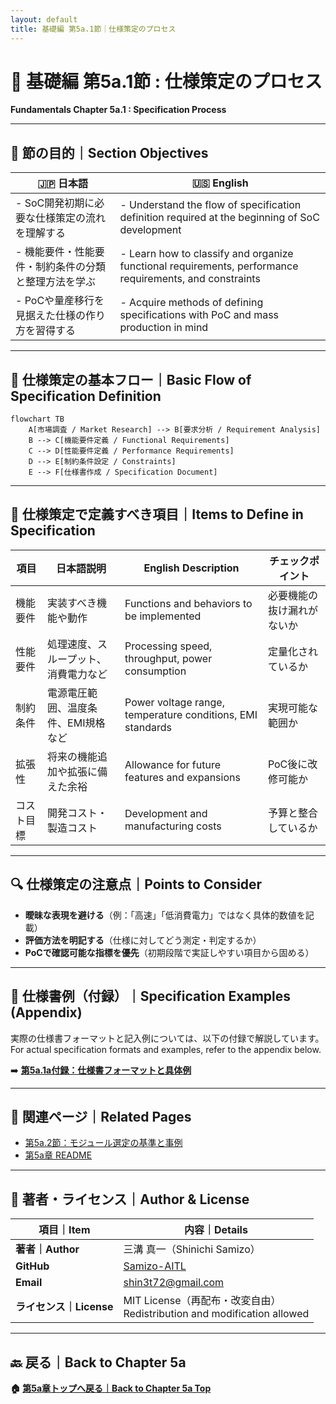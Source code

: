 ```yaml
---
layout: default
title: 基礎編 第5a.1節｜仕様策定のプロセス
---
```


# 📘 基礎編 第5a.1節 : 仕様策定のプロセス  
**Fundamentals Chapter 5a.1 : Specification Process**

---

## 🎯 節の目的｜Section Objectives

| 🇯🇵 日本語 | 🇺🇸 English |
|-----------|-----------|
| - SoC開発初期に必要な仕様策定の流れを理解する | - Understand the flow of specification definition required at the beginning of SoC development |
| - 機能要件・性能要件・制約条件の分類と整理方法を学ぶ | - Learn how to classify and organize functional requirements, performance requirements, and constraints |
| - PoCや量産移行を見据えた仕様の作り方を習得する | - Acquire methods of defining specifications with PoC and mass production in mind |

---

## 📝 仕様策定の基本フロー｜Basic Flow of Specification Definition

```mermaid
flowchart TB
    A[市場調査 / Market Research] --> B[要求分析 / Requirement Analysis]
    B --> C[機能要件定義 / Functional Requirements]
    C --> D[性能要件定義 / Performance Requirements]
    D --> E[制約条件設定 / Constraints]
    E --> F[仕様書作成 / Specification Document]
```

---

## 📌 仕様策定で定義すべき項目｜Items to Define in Specification

| 項目 | 日本語説明 | English Description | チェックポイント |
|------|-----------|---------------------|-----------------|
| 機能要件 | 実装すべき機能や動作 | Functions and behaviors to be implemented | 必要機能の抜け漏れがないか |
| 性能要件 | 処理速度、スループット、消費電力など | Processing speed, throughput, power consumption | 定量化されているか |
| 制約条件 | 電源電圧範囲、温度条件、EMI規格など | Power voltage range, temperature conditions, EMI standards | 実現可能な範囲か |
| 拡張性 | 将来の機能追加や拡張に備えた余裕 | Allowance for future features and expansions | PoC後に改修可能か |
| コスト目標 | 開発コスト・製造コスト | Development and manufacturing costs | 予算と整合しているか |

---

## 🔍 仕様策定の注意点｜Points to Consider

- **曖昧な表現を避ける**（例：「高速」「低消費電力」ではなく具体的数値を記載）
- **評価方法を明記する**（仕様に対してどう測定・判定するか）
- **PoCで確認可能な指標を優先**（初期段階で実証しやすい項目から固める）

---

## 📎 仕様書例（付録）｜Specification Examples (Appendix)

実際の仕様書フォーマットと記入例については、以下の付録で解説しています。  
For actual specification formats and examples, refer to the appendix below.

➡️ **[第5a.1a付録：仕様書フォーマットと具体例](5a.1a_spec_examples.md)**

---

## 🔗 関連ページ｜Related Pages

- [第5a.2節：モジュール選定の基準と事例](5a.2_module_selection.md)  
- [第5a章 README](README.md)  

---

## 👤 著者・ライセンス｜Author & License

| 項目｜Item | 内容｜Details |
|------------|----------------------------|
| **著者｜Author** | 三溝 真一（Shinichi Samizo） |
| **GitHub** | [Samizo-AITL](https://github.com/Samizo-AITL) |
| **Email** | [shin3t72@gmail.com](mailto:shin3t72@gmail.com) |
| **ライセンス｜License** | MIT License（再配布・改変自由）<br>Redistribution and modification allowed |

---

## 🔙 戻る｜Back to Chapter 5a
**🏠 [第5a章トップへ戻る｜Back to Chapter 5a Top](README.md)**
